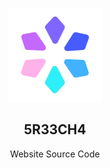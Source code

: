 <p align="center">
  <a href="https://github.com/5R33CH4/sreecha">
    <img src="assets/icon.png" alt="Icon" width="150" height="150">
  </a>
  
  <h2 align="center">5R33CH4</h2>

  <p align="center">
    Website Source Code
    <br />
